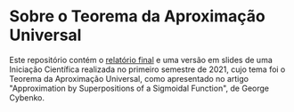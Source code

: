 # Sobre o Teorema da Aproximação Universal

Este repositório contém o [relatório final](./relatório/relatório.pdf) e uma versão em slides de uma
Iniciação Científica realizada no primeiro semestre de 2021, cujo tema
foi o Teorema da Aproximação Universal, como apresentado no artigo
"Approximation by Superpositions of a Sigmoidal Function", de George
Cybenko.
